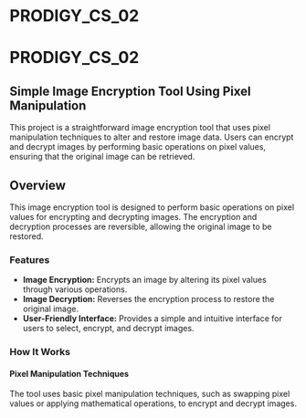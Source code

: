 # PRODIGY_CS_02
# PRODIGY_CS_02

## Simple Image Encryption Tool Using Pixel Manipulation

This project is a straightforward image encryption tool that uses pixel manipulation techniques to alter and restore image data. Users can encrypt and decrypt images by performing basic operations on pixel values, ensuring that the original image can be retrieved.

## Overview

This image encryption tool is designed to perform basic operations on pixel values for encrypting and decrypting images. The encryption and decryption processes are reversible, allowing the original image to be restored.

### Features

- **Image Encryption:** Encrypts an image by altering its pixel values through various operations.
- **Image Decryption:** Reverses the encryption process to restore the original image.
- **User-Friendly Interface:** Provides a simple and intuitive interface for users to select, encrypt, and decrypt images.

### How It Works

#### Pixel Manipulation Techniques

The tool uses basic pixel manipulation techniques, such as swapping pixel values or applying mathematical operations, to encrypt and decrypt images.
